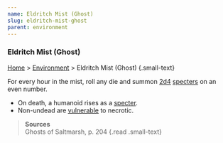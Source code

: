 ```yaml
---
name: Eldritch Mist (Ghost)
slug: eldritch-mist-ghost
parent: environment
---
```

### Eldritch Mist (Ghost)
[Home](dm-operations-center) > [Environment](environment-menu) > Eldritch Mist (Ghost) {.small-text}

For every hour in the mist, roll any die and summon [2d4](/roll/2d4) [specters](/monster/specter) on an even number.
- On death, a humanoid rises as a [specter](/monster/specter).
- Non-undead are [vulnerable](resistance-and-vulnerability) to necrotic.

> **Sources** <br/>
> Ghosts of Saltmarsh, p. 204
{.read .small-text}


